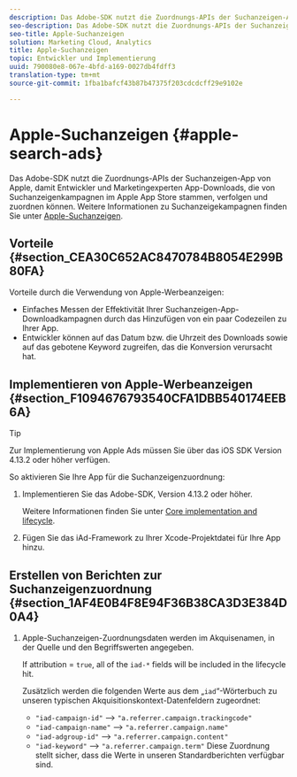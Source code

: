 ```yaml
---
description: Das Adobe-SDK nutzt die Zuordnungs-APIs der Suchanzeigen-App von Apple, damit Entwickler und Marketingexperten App-Downloads, die von Suchanzeigenkampagnen im Apple App Store stammen, verfolgen und zuordnen können.
seo-description: Das Adobe-SDK nutzt die Zuordnungs-APIs der Suchanzeigen-App von Apple, damit Entwickler und Marketingexperten App-Downloads, die von Suchanzeigenkampagnen im Apple App Store stammen, verfolgen und zuordnen können.
seo-title: Apple-Suchanzeigen
solution: Marketing Cloud, Analytics
title: Apple-Suchanzeigen
topic: Entwickler und Implementierung
uuid: 790080e8-067e-4bfd-a169-0027db4fdff3
translation-type: tm+mt
source-git-commit: 1fba1bafcf43b87b47375f203cdcdcff29e9102e

---
```



# Apple-Suchanzeigen {#apple-search-ads}

Das Adobe-SDK nutzt die Zuordnungs-APIs der Suchanzeigen-App von Apple, damit Entwickler und Marketingexperten App-Downloads, die von Suchanzeigenkampagnen im Apple App Store stammen, verfolgen und zuordnen können. Weitere Informationen zu Suchanzeigekampagnen finden Sie unter [Apple-Suchanzeigen](https://searchads.apple.com).

## Vorteile {#section_CEA30C652AC8470784B8054E299B80FA}

Vorteile durch die Verwendung von Apple-Werbeanzeigen:

* Einfaches Messen der Effektivität Ihrer Suchanzeigen-App-Downloadkampagnen durch das Hinzufügen von ein paar Codezeilen zu Ihrer App.
* Entwickler können auf das Datum bzw. die Uhrzeit des Downloads sowie auf das gebotene Keyword zugreifen, das die Konversion verursacht hat.

## Implementieren von Apple-Werbeanzeigen {#section_F1094676793540CFA1DBB540174EEB6A}

>[!TIP]
>
>Zur Implementierung von Apple Ads müssen Sie über das iOS SDK Version 4.13.2 oder höher verfügen.

So aktivieren Sie Ihre App für die Suchanzeigenzuordnung:

1. Implementieren Sie das Adobe-SDK, Version 4.13.2 oder höher.

   Weitere Informationen finden Sie unter [Core implementation and lifecycle](/help/ios/getting-started/dev-qs.md).

1. Fügen Sie das iAd-Framework zu Ihrer Xcode-Projektdatei für Ihre App hinzu.

## Erstellen von Berichten zur Suchanzeigenzuordnung {#section_1AF4E0B4F8E94F36B38CA3D3E384D0A4}

1. Apple-Suchanzeigen-Zuordnungsdaten werden im Akquisenamen, in der Quelle und den Begriffswerten angegeben.

   If attribution = `true`, all of the `iad-*` fields will be included in the lifecycle hit.

   Zusätzlich werden die folgenden Werte aus dem „`iad`“-Wörterbuch zu unseren typischen Akquisitionskontext-Datenfeldern zugeordnet:

   * `"iad-campaign-id"` --&gt; `"a.referrer.campaign.trackingcode"`
   * `"iad-campaign-name"` --&gt; `"a.referrer.campaign.name"`
   * `"iad-adgroup-id"` --&gt; `"a.referrer.campaign.content"`
   * `"iad-keyword"` --&gt; `"a.referrer.campaign.term"`
   Diese Zuordnung stellt sicher, dass die Werte in unseren Standardberichten verfügbar sind.

